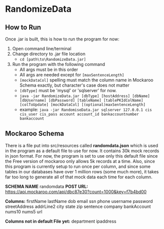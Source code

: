 # RandomizeData


## How to Run

Once .jar is built, this is how to run the program for now:

1. Open command line/terminal
2. Change directory to .jar file location
   - `cd [path\to\RandomizeData.jar]`
3. Run the program with the following command
   - All args must be in this order
   - All args are needed except for `[maxSentenceLength]`
   - `[mockDataCol]` spelling must match the column name in Mockaroo Schema exactly, but character's case does not matter
   - `[dbType]` must be 'mysql' or 'sqlserver' for now.
   - `java -jar RandomizeData.jar [dbType] [hostAddress] [dbName] [dbUsername] [dbPassword] [tableName] [tablePKIdColName] [colToUpdate] [mockDataCol] [(optional)maxSentenceLength]`
   - example: `java -jar RandomiseData.jar sqlserver 127.0.0.1 cis cis_user cis_pass account account_id bankaccountnumber bankaccount`

## Mockaroo Schema
There is a file put into src/resources called **randomdata.json** which is used in the program as a default file to use for now. It contains 30k mock records in json format. For now, the program is set to use only this default file since the Free version of mockaroo only allows 5k records at a time. Also, since this program is currently setup to run once per column, and since some tables in our databases have over 1 million rows (some much more), it takes far too long to generate all of that mock data each time for each column.


**SCHEMA NAME**   randomdata
**POST URL:**     https://api.mockaroo.com/api/dbc87e30?count=1000&key=f7b4bd00

**Columns:**
firstName
lastName
dob
email
ssn
phone
username
password
streetAddress
addrLine2
city
state
zip
sentence
company
bankAccount
nums10
nums5
url

**Columns not in default File yet:**
department
ipaddress
